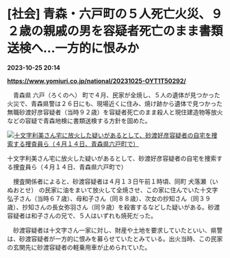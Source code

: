 # [社会] 青森・六戸町の５人死亡火災、９２歳の親戚の男を容疑者死亡のまま書類送検へ…一方的に恨みか

**2023-10-25 20:14**

**https://www.yomiuri.co.jp/national/20231025-OYT1T50292/**

　青森県 六戸（ろくのへ） 町で４月、民家が全焼し、５人の遺体が見つかった火災で、青森県警は２６日にも、現場近くに住み、焼け跡から遺体で見つかった無職砂渡好彦容疑者（当時９２歳）を容疑者死亡のまま殺人と現住建造物等放火などの容疑で青森地検に書類送検する方針を固めた。

[![十文字利美さん宅に放火した疑いがあるとして、砂渡好彦容疑者の自宅を捜索する捜査員ら（４月１４日、青森県六戸町で）](https://www.yomiuri.co.jp/media/2023/10/20231025-OYT1I50192-1.jpg)](https://www.yomiuri.co.jp/pluralphoto/20231025-OYT1I50192/)

十文字利美さん宅に放火した疑いがあるとして、砂渡好彦容疑者の自宅を捜索する捜査員ら（４月１４日、青森県六戸町で）

　捜査関係者によると、砂渡容疑者は４月１３日午前１時頃、同町 犬落瀬（いぬおとせ） の民家に油をまいて放火して全焼させ、この家に住んでいた十文字弘子さん（当時６７歳）、母和子さん（同８８歳）、次女の抄知さん（同３９歳）、抄知さんの長女弥羽さん（同９歳）を殺害するなどした疑いがある。砂渡容疑者は和子さんの兄で、５人はいずれも焼死だった。

　砂渡容疑者は十文字さん一家に対し、財産や土地を要求していたといい、県警は、砂渡容疑者が一方的に恨みを募らせていたとみている。出火当時、この民家の玄関先に砂渡容疑者の軽乗用車が止められていた。